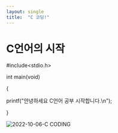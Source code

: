```yaml
---
layout: single
title:  "C 코딩!"
---
```


# C언어의 시작

#include<stdio.h>

int main(void) 

{

printf("안녕하세요 C언어 공부 시작합니다.\n");

}



![2022-10-06-C CODING](https://user-images.githubusercontent.com/114897603/194324643-8b9912ab-8297-46c2-9f71-7a4908be5f25.gif)
